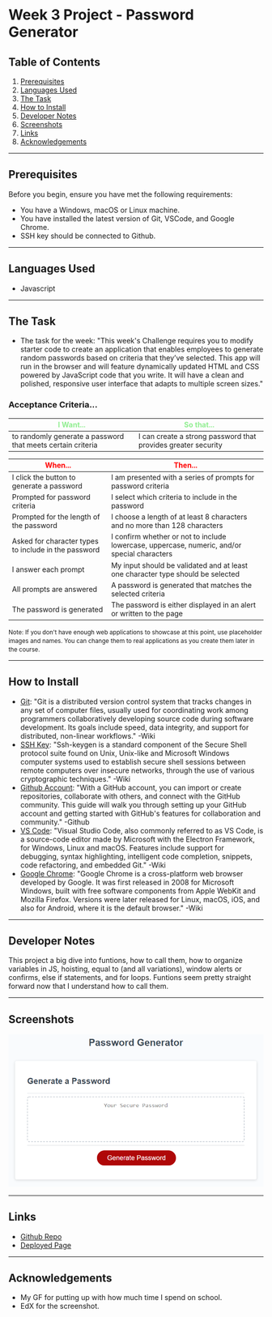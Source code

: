 
<!-- Week Three Homework Readme Readme -->
# Week 3 Project - Password Generator
## Table of Contents
1. [Prerequisites](#prerequisites)
2. [Languages Used](#languages-used)
3. [The Task](#the-task)
3. [How to Install](#how-to-install)
4. [Developer Notes](#developer-notes)
5. [Screenshots](#screenshots)
6. [Links](#links)
7. [Acknowledgements](#acknowledgements)
---
## Prerequisites

Before you begin, ensure you have met the following requirements:

- You have a Windows, macOS or Linux machine.
- You have installed the latest version of Git, VSCode, and Google Chrome.
- SSH key should be connected to Github.

--- 

## Languages Used

- Javascript

---

## The Task

- The task for the week: "This week's Challenge requires you to modify starter code to create an application that enables employees to generate random passwords based on criteria that they’ve selected. This app will run in the browser and will feature dynamically updated HTML and CSS powered by JavaScript code that you write. It will have a clean and polished, responsive user interface that adapts to multiple screen sizes."

### **Acceptance Criteria...**

|<span style="color:lightgreen;">**I Want...**</span>                 |<span style="color:lightgreen;">**So that...**</span>                                 |
|--------------------------------------------------------------------|-------------------------------------------------------------------------------------|
|to randomly generate a password that meets certain criteria         | I can create a strong password that provides greater security                       |


|<span style="color:red;">**When...**</span>                         |<span style="color:red;">**Then...**</span>                                   |
|----------------------------------------------------------------------|--------------------------------------------------------------                      |
| I click the button to generate a password                            | I am presented with a series of prompts for password criteria                      |
| Prompted for password criteria                                       | I select which criteria to include in the password                                 |
| Prompted for the length of the password                              | I choose a length of at least 8 characters and no more than 128 characters         |    
| Asked for character types to include in the password                 | I confirm whether or not to include lowercase, uppercase, numeric, and/or special characters|
| I answer each prompt                                                 | My input should be validated and at least one character type should be selected    |
| All prompts are answered                                             | A password is generated that matches the selected criteria                         |
| The password is generated                                            | The password is either displayed in an alert or written to the page                |



<small>Note: If you don't have enough web applications to showcase at this point, use placeholder images and names. You can change them to real applications as you create them later in the course.</small>

--- 

## How to Install

- [Git](https://github.com/git-guides/install-git): "Git is a distributed version control system that tracks changes in any set of computer files, usually used for coordinating work among programmers collaboratively developing source code during software development. Its goals include speed, data integrity, and support for distributed, non-linear workflows." -Wiki
- [SSH Key](https://docs.github.com/en/authentication/connecting-to-github-with-ssh/adding-a-new-ssh-key-to-your-github-account): "Ssh-keygen is a standard component of the Secure Shell protocol suite found on Unix, Unix-like and Microsoft Windows computer systems used to establish secure shell sessions between remote computers over insecure networks, through the use of various cryptographic techniques." -Wiki
- [Github Account](https://docs.github.com/en/get-started/onboarding/getting-started-with-your-github-account): "With a GitHub account, you can import or create repositories, collaborate with others, and connect with the GitHub community. This guide will walk you through setting up your GitHub account and getting started with GitHub's features for collaboration and community." -Github
- [VS Code](https://code.visualstudio.com/docs/setup/setup-overview): "Visual Studio Code, also commonly referred to as VS Code, is a source-code editor made by Microsoft with the Electron Framework, for Windows, Linux and macOS. Features include support for debugging, syntax highlighting, intelligent code completion, snippets, code refactoring, and embedded Git." -Wiki
- [Google Chrome](https://support.google.com/chrome/answer/95346?hl=en&co=GENIE.Platform%3DDesktop): "Google Chrome is a cross-platform web browser developed by Google. It was first released in 2008 for Microsoft Windows, built with free software components from Apple WebKit and Mozilla Firefox. Versions were later released for Linux, macOS, iOS, and also for Android, where it is the default browser." -Wiki
--- 
## Developer Notes

  This project a big dive into funtions, how to call them, how to organize variables in JS, hoisting, equal to (and all variations), window alerts or confirms, else if statements, and for loops.  Funtions seem pretty straight forward now that I understand how to call them. 

---

## Screenshots
![Screenshot of Website](./assets/screenshot.png)


---

## Links
- [Github Repo](https://github.com/Peterksharma/Password-generator)
- [Deployed Page](https://peterksharma.github.io/Password-generator/)

--- 

## Acknowledgements

- My GF for putting up with how much time I spend on school.
- EdX for the screenshot.



